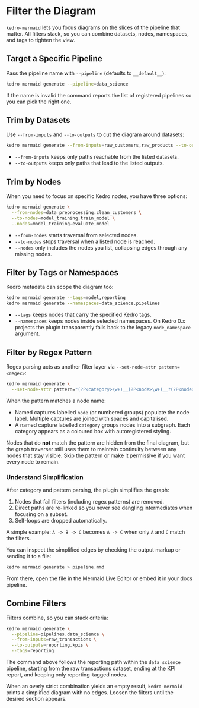 # Filter the Diagram

`kedro-mermaid` lets you focus diagrams on the slices of the pipeline that matter. All filters stack, so you can combine datasets, nodes, namespaces, and tags to tighten the view.

## Target a Specific Pipeline
Pass the pipeline name with `--pipeline` (defaults to `__default__`):

```bash
kedro mermaid generate --pipeline=data_science
```

If the name is invalid the command reports the list of registered pipelines so you can pick the right one.

## Trim by Datasets
Use `--from-inputs` and `--to-outputs` to cut the diagram around datasets:

```bash
kedro mermaid generate --from-inputs=raw_customers,raw_products --to-outputs=model_predictions
```

- `--from-inputs` keeps only paths reachable from the listed datasets.
- `--to-outputs` keeps only paths that lead to the listed outputs.

## Trim by Nodes
When you need to focus on specific Kedro nodes, you have three options:

```bash
kedro mermaid generate \
  --from-nodes=data_preprocessing.clean_customers \
  --to-nodes=model_training.train_model \
  --nodes=model_training.evaluate_model
```

- `--from-nodes` starts traversal from selected nodes.
- `--to-nodes` stops traversal when a listed node is reached.
- `--nodes` only includes the nodes you list, collapsing edges through any missing nodes.

## Filter by Tags or Namespaces
Kedro metadata can scope the diagram too:

```bash
kedro mermaid generate --tags=model,reporting
kedro mermaid generate --namespaces=data_science.pipelines
```

- `--tags` keeps nodes that carry the specified Kedro tags.
- `--namespaces` keeps nodes inside selected namespaces. On Kedro 0.x projects the plugin transparently falls back to the legacy `node_namespace` argument.

## Filter by Regex Pattern
Regex parsing acts as another filter layer via `--set-node-attr pattern=<regex>`:

```bash
kedro mermaid generate \
  --set-node-attr pattern="(?P<category>\w+)__(?P<node>\w+)__?(?P<node>\w+)?"
```

When the pattern matches a node name:

- Named captures labelled `node` (or numbered groups) populate the node label. Multiple captures are joined with spaces and capitalised.
- A named capture labelled `category` groups nodes into a subgraph. Each category appears as a coloured box with autoregistered styling.

Nodes that do **not** match the pattern are hidden from the final diagram, but the graph traverser still uses them to maintain continuity between any nodes that stay visible. Skip the pattern or make it permissive if you want every node to remain.

### Understand Simplification
After category and pattern parsing, the plugin simplifies the graph:

1. Nodes that fail filters (including regex patterns) are removed.
2. Direct paths are re-linked so you never see dangling intermediates when focusing on a subset.
3. Self-loops are dropped automatically.

A simple example: `A -> B -> C` becomes `A -> C` when only `A` and `C` match the filters.

You can inspect the simplified edges by checking the output markup or sending it to a file:

```bash
kedro mermaid generate > pipeline.mmd
```

From there, open the file in the Mermaid Live Editor or embed it in your docs pipeline.

## Combine Filters
Filters combine, so you can stack criteria:

```bash
kedro mermaid generate \
  --pipeline=pipelines.data_science \
  --from-inputs=raw_transactions \
  --to-outputs=reporting.kpis \
  --tags=reporting
```

The command above follows the reporting path within the `data_science` pipeline, starting from the raw transactions dataset, ending at the KPI report, and keeping only reporting-tagged nodes.

When an overly strict combination yields an empty result, `kedro-mermaid` prints a simplified diagram with no edges. Loosen the filters until the desired section appears.
